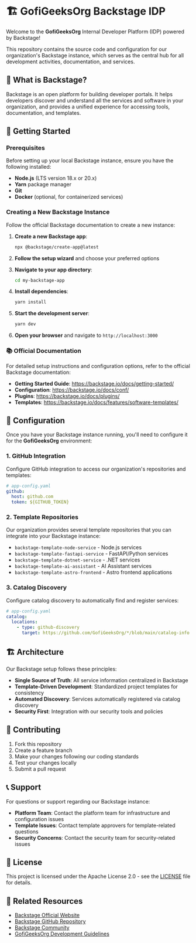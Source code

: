 # 🏗️ GofiGeeksOrg Backstage IDP

Welcome to the **GofiGeeksOrg** Internal Developer Platform (IDP) powered by Backstage!

This repository contains the source code and configuration for our organization's Backstage instance, which serves as the central hub for all development activities, documentation, and services.

## 🎯 What is Backstage?

Backstage is an open platform for building developer portals. It helps developers discover and understand all the services and software in your organization, and provides a unified experience for accessing tools, documentation, and templates.

## 🚀 Getting Started

### Prerequisites

Before setting up your local Backstage instance, ensure you have the following installed:

- **Node.js** (LTS version 18.x or 20.x)
- **Yarn** package manager
- **Git**
- **Docker** (optional, for containerized services)

### Creating a New Backstage Instance

Follow the official Backstage documentation to create a new instance:

1. **Create a new Backstage app**:
   ```bash
   npx @backstage/create-app@latest
   ```

2. **Follow the setup wizard** and choose your preferred options

3. **Navigate to your app directory**:
   ```bash
   cd my-backstage-app
   ```

4. **Install dependencies**:
   ```bash
   yarn install
   ```

5. **Start the development server**:
   ```bash
   yarn dev
   ```

6. **Open your browser** and navigate to `http://localhost:3000`

### 📚 Official Documentation

For detailed setup instructions and configuration options, refer to the official Backstage documentation:

- **Getting Started Guide**: https://backstage.io/docs/getting-started/
- **Configuration**: https://backstage.io/docs/conf/
- **Plugins**: https://backstage.io/docs/plugins/
- **Templates**: https://backstage.io/docs/features/software-templates/

## 🔧 Configuration

Once you have your Backstage instance running, you'll need to configure it for the **GofiGeeksOrg** environment:

### 1. GitHub Integration

Configure GitHub integration to access our organization's repositories and templates:

```yaml
# app-config.yaml
github:
  host: github.com
  token: ${GITHUB_TOKEN}
```

### 2. Template Repositories

Our organization provides several template repositories that you can integrate into your Backstage instance:

- `backstage-template-node-service` - Node.js services
- `backstage-template-fastapi-service` - FastAPI/Python services  
- `backstage-template-dotnet-service` - .NET services
- `backstage-template-ai-assistant` - AI Assistant services
- `backstage-template-astro-frontend` - Astro frontend applications


### 3. Catalog Discovery

Configure catalog discovery to automatically find and register services:

```yaml
# app-config.yaml
catalog:
  locations:
    - type: github-discovery
      target: https://github.com/GofiGeeksOrg/*/blob/main/catalog-info.yaml
```

## 🏗️ Architecture

Our Backstage setup follows these principles:

- **Single Source of Truth**: All service information centralized in Backstage
- **Template-Driven Development**: Standardized project templates for consistency
- **Automated Discovery**: Services automatically registered via catalog discovery
- **Security First**: Integration with our security tools and policies

## 🤝 Contributing

1. Fork this repository
2. Create a feature branch
3. Make your changes following our coding standards
4. Test your changes locally
5. Submit a pull request

## 📞 Support

For questions or support regarding our Backstage instance:

- **Platform Team**: Contact the platform team for infrastructure and configuration issues
- **Template Issues**: Contact template approvers for template-related questions
- **Security Concerns**: Contact the security team for security-related issues

## 📄 License

This project is licensed under the Apache License 2.0 - see the [LICENSE](LICENSE) file for details.

## 🔗 Related Resources

- [Backstage Official Website](https://backstage.io/)
- [Backstage GitHub Repository](https://github.com/backstage/backstage)
- [Backstage Community](https://github.com/backstage/community)
- [GofiGeeksOrg Development Guidelines](./docs/development-guidelines.md)